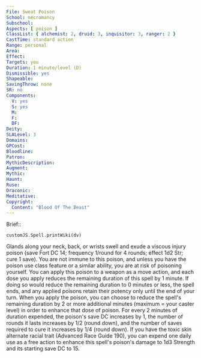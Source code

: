 ```yaml
---
File: Sweat Poison
School: necromancy
Subschool: 
Aspects: [ poison ]
ClassList: { alchemist: 2, druid: 3, inquisitor: 3, ranger: 2 }
CastTime: standard action
Range: personal
Area: 
Effect: 
Targets: you
Duration: 1 minute/level (D)
Dismissible: yes
Shapeable: 
SavingThrow: none
SR: no
Components:
  V: yes
  S: yes
  M: 
  F: 
  DF: 
Deity: 
SLALevel: 3
Domains: 
GPCost: 
Bloodline: 
Patron: 
MythicDescription: 
Augment: 
Mythic: 
Haunt: 
Ruse: 
Draconic: 
Meditative: 
Copyright:
  Content: "Blood Of The Beast"
---
```

Brief:: 

```dataviewjs
customJS.Spell.printWiki(dv)
```

Glands along your neck, back, or wrists swell and exude a viscous injury poison (save Fort DC 14; frequency 1/round for 4 rounds; effect 1d2 Str; cure 1 save). You are not immune to this poison, and unless you have the poison use class feature or a similar ability, you are at risk of poisoning yourself. You can apply this poison to a weapon as a move action, and each dose you apply reduces the remaining duration of this spell by 1 minute. If doing so would reduce the remaining duration to 0 minutes or less, the spell ends, and any applied poisons retain their potency only until the end of your turn.  When you apply the poison, you can choose to reduce the spell's remaining duration by 2 or more additional minutes (maximum = your caster level) in order to enhance that dose of poison. For every 2 minutes of duration expended, the poison's save DC increases by 1, the number of rounds it lasts increases by 1/2 (round down), and the number of saves required to cure it increases by 1/4 (round down). If you have the toxic skin alternate racial trait (Advanced Race Guide 190), you can expend one daily use as a free action to enhance this spell's poison's damage to 1d3 Strength and its starting save DC to 15.
